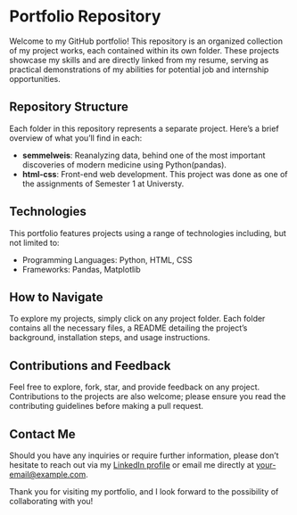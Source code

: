 # Portfolio Repository

Welcome to my GitHub portfolio! This repository is an organized collection of my project works, each contained within its own folder. These projects showcase my skills and are directly linked from my resume, serving as practical demonstrations of my abilities for potential job and internship opportunities.

## Repository Structure

Each folder in this repository represents a separate project. Here’s a brief overview of what you’ll find in each:

- **semmelweis**: Reanalyzing data, behind one of the most important discoveries of modern medicine using Python(pandas).
- **html-css**: Front-end web development. This project was done as one of the assignments of Semester 1 at Universty.

## Technologies

This portfolio features projects using a range of technologies including, but not limited to:

- Programming Languages: Python, HTML, CSS
- Frameworks: Pandas, Matplotlib

## How to Navigate

To explore my projects, simply click on any project folder. Each folder contains all the necessary files, a README detailing the project’s background, installation steps, and usage instructions.

## Contributions and Feedback

Feel free to explore, fork, star, and provide feedback on any project. Contributions to the projects are also welcome; please ensure you read the contributing guidelines before making a pull request.

## Contact Me

Should you have any inquiries or require further information, please don’t hesitate to reach out via my [LinkedIn profile](https://www.linkedin.com/in/l%C3%A1szl%C3%B3-s%C3%A1ray-69130a299/) or email me directly at [your-email@example.com](mailto:saray.lacko@gmail.con).

Thank you for visiting my portfolio, and I look forward to the possibility of collaborating with you!
